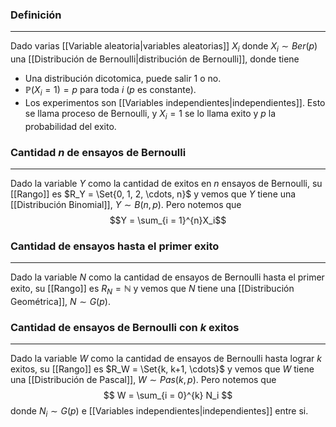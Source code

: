 ### Definición
---
Dado varias [[Variable aleatoria|variables aleatorias]] $X_i$ donde $X_i \sim Ber(p)$ una [[Distribución de Bernoulli|distribución de Bernoulli]], donde tiene 
* Una distribución dicotomica, puede salir $1$ o no.
* $\mathbb{P}(X_i = 1) = p$ para toda $i$ ($p$ es constante).
* Los experimentos son [[Variables independientes|independientes]].
Esto se llama proceso de Bernoulli, y $X_i = 1$ se lo llama exito y $p$ la probabilidad del exito.


### Cantidad $n$ de ensayos de Bernoulli
---
Dado la variable $Y$ como la cantidad de exitos en $n$ ensayos de Bernoulli, su [[Rango]] es $R_Y = \Set{0, 1, 2, \cdots, n}$ y vemos que $Y$ tiene una [[Distribución Binomial]], $Y \sim B(n, p)$. Pero notemos que $$Y = \sum_{i = 1}^{n}X_i$$

### Cantidad de ensayos hasta el primer exito
---
Dado la variable $N$ como la cantidad de ensayos de Bernoulli hasta el primer exito, su [[Rango]] es $R_N = \mathbb{N}$ y vemos que $N$ tiene una [[Distribución Geométrica]], $N \sim G(p)$.


### Cantidad de ensayos de Bernoulli con $k$ exitos
---
Dado la variable $W$ como la cantidad de ensayos de Bernoulli hasta lograr $k$ exitos, su [[Rango]] es $R_W = \Set{k, k+1, \cdots}$ y vemos que $W$ tiene una [[Distribución de Pascal]], $W \sim Pas(k, p)$. Pero notemos que $$ W = \sum_{i = 0}^{k} N_i $$ donde $N_i \sim G(p)$ e [[Variables independientes|independientes]] entre si.

